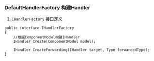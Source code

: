 ### DefaultHandlerFactory 构建Handler

1. `IHandlerFactory` 接口定义

```
public interface IHandlerFactory
{
    //根据ComponentModel构建IHandler
    IHandler Create(ComponentModel model);

    IHandler CreateForwarding(IHandler target, Type forwardedType);
}
```

